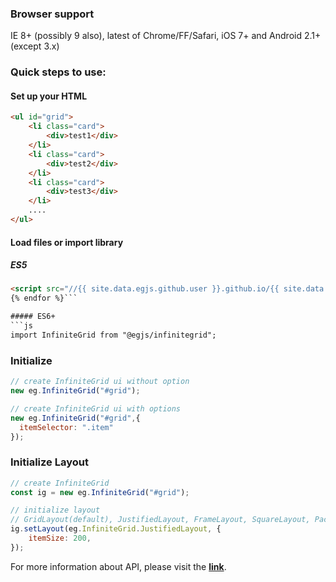 ### Browser support
IE 8+ (possibly 9 also), latest of Chrome/FF/Safari, iOS 7+ and Android 2.1+ (except 3.x)

### Quick steps to use:


#### Set up your HTML

``` html
<ul id="grid">
    <li class="card">
        <div>test1</div>
    </li>
    <li class="card">
        <div>test2</div>
    </li>
    <li class="card">
        <div>test3</div>
    </li>
    ....
</ul>
```

#### Load files or import library


##### ES5
``` html {% for dist in site.data.egjs.dist %}
<script src="//{{ site.data.egjs.github.user }}.github.io/{{ site.data.egjs.github.repo }}/{{ dist }}"></script>
{% endfor %}```

##### ES6+
```js
import InfiniteGrid from "@egjs/infinitegrid";
```

### Initialize

```javascript
// create InfiniteGrid ui without option
new eg.InfiniteGrid("#grid");

// create InfiniteGrid ui with options
new eg.InfiniteGrid("#grid",{
  itemSelector: ".item"
});
```

### Initialize Layout

```javascript
// create InfiniteGrid
const ig = new eg.InfiniteGrid("#grid");

// initialize layout
// GridLayout(default), JustifiedLayout, FrameLayout, SquareLayout, PackingLayout
ig.setLayout(eg.InfiniteGrid.JustifiedLayout, {
    itemSize: 200,
});
```


For more information about API, please visit the **[link](//naver.github.io/egjs-infinitegrid/release/latest/doc/)**.
